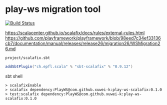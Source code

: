 # play-ws migration tool

[![Build Status](https://travis-ci.com/xuwei-k/play-ws-scalafix.svg?token=x41ypGcpoAvqgrjpqRwV&branch=master)](https://travis-ci.com/xuwei-k/play-ws-scalafix)

<https://scalacenter.github.io/scalafix/docs/rules/external-rules.html>
<https://github.com/playframework/playframework/blob/98eed7c34ef33136cb7/documentation/manual/releases/release26/migration26/WSMigration26.md>

`project/scalafix.sbt`

```scala
addSbtPlugin("ch.epfl.scala" % "sbt-scalafix" % "0.9.12")
```

sbt shell

```
> scalafixEnable
> scalafix dependency:PlayWS@com.github.xuwei-k:play-ws-scalafix:0.1.0
> test:scalafix dependency:PlayWS@com.github.xuwei-k:play-ws-scalafix:0.1.0
```
